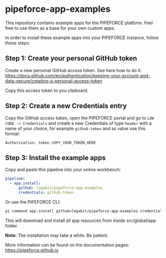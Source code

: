 # pipeforce-app-examples

This repository contains example apps for the PIPEFORCE platform. Feel free to use them as a base for your own custom apps.

In order to install these example apps into your PIPEFORCE instance, follow these steps:

## Step 1: Create your personal GitHub token

Create a new personal GitHub access token. See here how to do it:
https://docs.github.com/en/authentication/keeping-your-account-and-data-secure/creating-a-personal-access-token 

Copy this access token to you clipboard.

## Step 2: Create a new Credentials entry

Copy the GitHub access token, open the PIPEFORCE portal and go to `LOW CODE -> Credentials` and create a new Credentials of type `header` with a name of your choice, for example `github-token` and as value use this format:

```
Authorization: token COPY_YOUR_TOKEN_HERE
```

## Step 3: Install the example apps

Copy and paste this pipeline into your online workbench:

```yaml
pipeline:
  - app.install:
      github: logabit/pipeforce-app-examples
      credentials: github-token
```

Or use the PIPEFORCE CLI:

```bash
pi command app.install github=logabit/pipeforce-app-examples credentials=github-token
```

This will download and install all app resources from inside src/global/app folder.

**Note:** The installation may take a while. Be patient.

More information can be found on the documentation pages: https://pipeforce.github.io 
